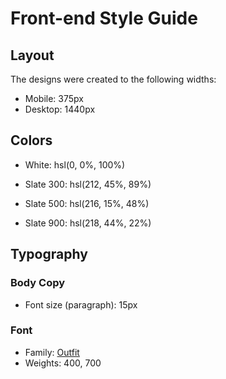 # Front-end Style Guide

## Layout

The designs were created to the following widths:

-   Mobile: 375px
-   Desktop: 1440px

## Colors

-   White: hsl(0, 0%, 100%)

-   Slate 300: hsl(212, 45%, 89%)
-   Slate 500: hsl(216, 15%, 48%)
-   Slate 900: hsl(218, 44%, 22%)

## Typography

### Body Copy

-   Font size (paragraph): 15px

### Font

-   Family: [Outfit](https://fonts.google.com/specimen/Outfit)
-   Weights: 400, 700
